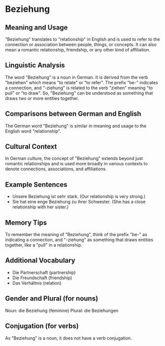 # Beziehung
## Meaning and Usage
"Beziehung" translates to "relationship" in English and is used to refer to the connection or association between people, things, or concepts. It can also mean a romantic relationship, friendship, or any other kind of affiliation.

## Linguistic Analysis
The word "Beziehung" is a noun in German. It is derived from the verb "beziehen" which means "to relate" or "to refer". The prefix "be-" indicates a connection, and "-ziehung" is related to the verb "ziehen" meaning "to pull" or "to draw". So, "Beziehung" can be understood as something that draws two or more entities together.

## Comparisons between German and English
The German word "Beziehung" is similar in meaning and usage to the English word "relationship".

## Cultural Context
In German culture, the concept of "Beziehung" extends beyond just romantic relationships and is used more broadly in various contexts to denote connections, associations, and affiliations.

## Example Sentences
- Unsere Beziehung ist sehr stark. (Our relationship is very strong.)
- Sie hat eine enge Beziehung zu ihrer Schwester. (She has a close relationship with her sister.)

## Memory Tips
To remember the meaning of "Beziehung", think of the prefix "be-" as indicating a connection, and "-ziehung" as something that draws entities together, like a "pull" in a relationship.

## Additional Vocabulary
- Die Partnerschaft (partnership)
- Die Freundschaft (friendship)
- Das Verhältnis (relation)

## Gender and Plural (for nouns)
Noun: die Beziehung (feminine)
Plural: die Beziehungen

## Conjugation (for verbs)
As "Beziehung" is a noun, it does not have a verb conjugation.